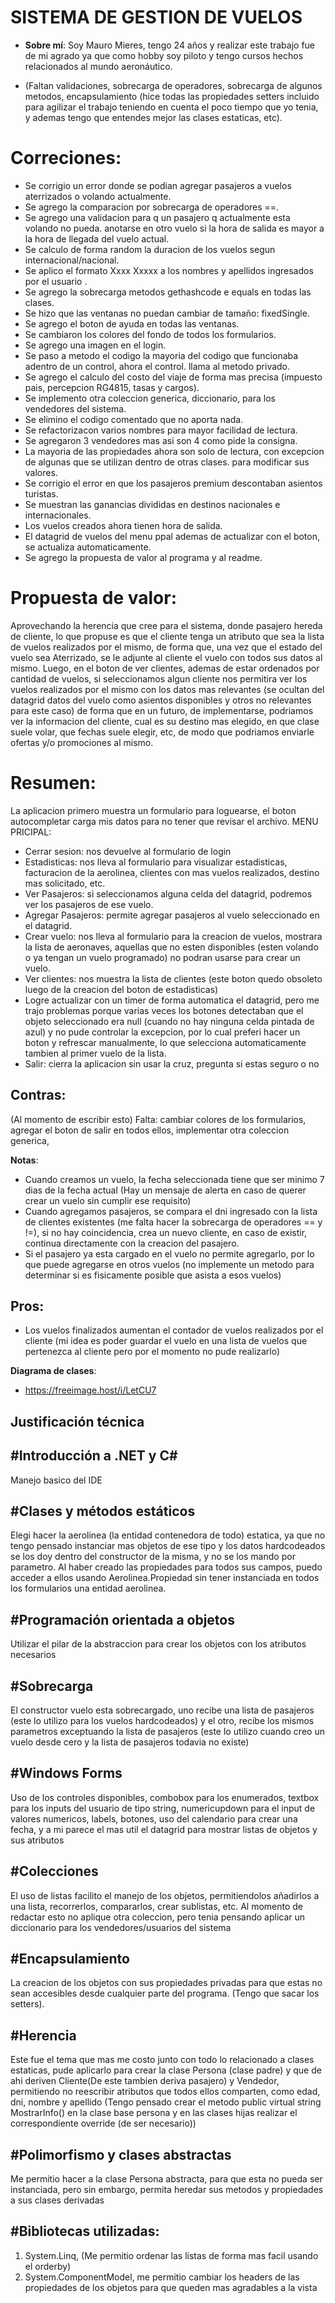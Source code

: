 ﻿# SISTEMA DE GESTION DE VUELOS 

-   **Sobre mí**:  Soy Mauro Mieres, tengo 24 años y realizar este trabajo fue de mi agrado ya que como hobby soy piloto y tengo cursos hechos relacionados al mundo aeronáutico.

- (Faltan validaciones, sobrecarga de operadores, sobrecarga de algunos metodos, encapsulamiento (hice todas las propiedades setters incluido para agilizar el trabajo teniendo en cuenta el poco tiempo que yo tenia, y ademas tengo que entendes mejor las clases estaticas, etc).

# **Correciones**:
- Se corrigio un error donde se podian agregar pasajeros a vuelos aterrizados o volando actualmente.
- Se agrego la comparacion por sobrecarga de operadores ==.
- Se agrego una validacion para q un pasajero q actualmente esta volando no pueda.
anotarse en otro vuelo si la hora de salida es mayor a la hora de llegada del vuelo actual.
- Se calculo de forma random la duracion de los vuelos segun internacional/nacional.
- Se aplico el formato Xxxx Xxxxx a los nombres y apellidos ingresados por el usuario .
- Se agrego la sobrecarga metodos gethashcode e equals en todas las clases.
- Se  hizo que las ventanas no puedan cambiar de tamaño: fixedSingle.
- Se  agrego el boton de ayuda en todas las ventanas.
- Se cambiaron los colores del fondo de todos los formularios.
- Se  agrego una imagen en el login.
- Se paso a metodo el codigo la mayoria del codigo que funcionaba adentro de un control, ahora el control.
llama al metodo privado.
- Se agrego el calculo del costo del viaje de forma mas precisa (impuesto pais, percepcion RG4815, tasas y cargos).
- Se implemento otra coleccion generica, diccionario, para los vendedores del sistema.
- Se elimino el codigo comentado que no aporta nada.
- Se refactorizacon varios nombres para mayor facilidad de lectura.
- Se agregaron 3 vendedores mas asi son 4 como pide la consigna.
- La mayoria de las propiedades ahora son solo de lectura, con excepcion de algunas que se utilizan dentro de otras clases.
para modificar sus valores.
- Se corrigio el error en que los pasajeros premium descontaban asientos turistas.
- Se muestran las ganancias divididas en destinos nacionales e internacionales.
- Los vuelos creados ahora tienen hora de salida.
- El datagrid de vuelos del menu ppal ademas de actualizar con el boton, se actualiza automaticamente.
- Se agrego la propuesta de valor al programa y al readme.

# **Propuesta de valor**:
Aprovechando la herencia que cree para el sistema, donde pasajero hereda de cliente, lo que propuse es que el cliente tenga un atributo que sea la lista de vuelos realizados por el mismo, de forma que, una vez que el estado del vuelo sea Aterrizado, se le adjunte al cliente el vuelo con todos sus datos al mismo. Luego, en el boton de ver clientes, ademas de estar ordenados por cantidad de vuelos, si seleccionamos algun cliente nos permitira ver los vuelos realizados por el mismo con los datos mas relevantes (se ocultan del datagrid datos del vuelo como asientos disponibles y otros no relevantes para este caso) de forma que en un futuro, de implementarse, podriamos ver la informacion del cliente, cual es su destino mas elegido, en que clase suele volar, que fechas suele elegir, etc, de modo que podriamos enviarle ofertas y/o promociones al mismo.

# **Resumen**:
La aplicacion primero muestra un formulario para loguearse, el boton autocompletar carga mis datos para no tener que revisar el archivo.
MENU PRICIPAL:
- Cerrar sesion: nos devuelve al formulario de login
- Estadisticas: nos lleva al formulario para visualizar estadisticas, facturacion de la aerolinea, clientes con mas vuelos realizados, destino mas solicitado, etc.
- Ver Pasajeros: si seleccionamos alguna celda del datagrid, podremos ver los pasajeros de ese vuelo.
- Agregar Pasajeros: permite agregar pasajeros al vuelo seleccionado en el datagrid.
- Crear vuelo: nos lleva al formulario para la creacion de vuelos, mostrara la lista de aeronaves, aquellas que no esten disponibles (esten volando o ya tengan un vuelo programado) no podran usarse para crear un vuelo.
- Ver clientes: nos muestra la lista de clientes (este boton quedo obsoleto luego de la creacion del boton de estadisticas)
- Logre actualizar con un timer de forma automatica el datagrid, pero me trajo problemas porque varias veces los botones detectaban que el objeto seleccionado era null (cuando no hay ninguna celda pintada de azul) y no pude controlar la excepcion, por lo cual preferi hacer un boton y refrescar manualmente, lo que selecciona automaticamente tambien al primer vuelo de la lista.
- Salir: cierra la aplicacion sin usar la cruz, pregunta si estas seguro o no

Contras:
-
(Al momento de escribir esto)
Falta: cambiar colores de los formularios, agregar el boton de salir en todos ellos, implementar otra coleccion generica,

**Notas**:
- Cuando creamos un vuelo, la fecha seleccionada tiene que ser minimo 7 dias de la fecha actual (Hay un mensaje de alerta en caso de querer crear un vuelo sin cumplir ese requisito)
- Cuando agregamos pasajeros, se compara el dni ingresado con la lista de clientes existentes (me falta hacer la sobrecarga de operadores == y !=), si no hay coincidencia, crea un nuevo cliente, en caso de existir, continua directamente con la creacion del pasajero.
-  Si el pasajero ya esta cargado en el vuelo no permite agregarlo, por lo que puede agregarse en otros vuelos (no implemente un metodo para determinar si es fisicamente posible que asista a esos vuelos)

Pros:
-
-  Los vuelos finalizados aumentan el contador de vuelos realizados por el cliente (mi idea es poder guardar el vuelo en una lista de vuelos que pertenezca al cliente pero por el momento no pude realizarlo)

**Diagrama de clases**:
- https://freeimage.host/i/LetCU7


**Justificación técnica**
-
#Introducción a .NET y C#
-
Manejo basico del IDE

#Clases y métodos estáticos
-
Elegi hacer la aerolinea (la entidad contenedora de todo) estatica, ya que no tengo pensado instanciar mas objetos de ese tipo y los datos hardcodeados se los doy dentro del constructor de la misma, y no se los mando por parametro. Al haber creado las propiedades para todos sus campos, puedo acceder a ellos usando Aerolinea.Propiedad sin tener instanciada en todos los formularios una entidad aerolinea.

#Programación orientada a objetos
-
Utilizar el pilar de la abstraccion para crear los objetos con los atributos necesarios

#Sobrecarga
-
El constructor vuelo esta sobrecargado, uno recibe una lista de pasajeros (este lo utilizo para los vuelos hardcodeados) y el otro, recibe los mismos parametros exceptuando la lista de pasajeros (este lo utilizo cuando creo un vuelo desde cero y la lista de pasajeros todavia no existe)

#Windows Forms
-
Uso de los controles disponibles, combobox para los enumerados, textbox para los inputs del usuario de tipo string, numericupdown para el input de valores numericos, labels, botones, uso del calendario para crear una fecha, y a mi parece el mas util el datagrid para mostrar listas de objetos y sus atributos

#Colecciones
-
El uso de listas facilito el manejo de los objetos, permitiendolos añadirlos a una lista, recorrerlos, compararlos, crear sublistas, etc. Al momento de redactar esto no aplique otra coleccion, pero tenia pensando aplicar un diccionario para los vendedores/usuarios del sistema

#Encapsulamiento
-
La creacion de los objetos con sus propiedades privadas para que estas no sean accesibles desde cualquier parte del programa. (Tengo que sacar los setters).

#Herencia
-
Este fue el tema que mas me costo junto con todo lo relacionado a clases estaticas, pude aplicarlo para crear la clase Persona (clase padre) y que de ahi deriven Cliente(De este tambien deriva pasajero) y Vendedor,
permitiendo no reescribir atributos que todos ellos comparten, como edad, dni, nombre y apellido
(Tengo pensado crear el metodo public virtual string MostrarInfo() en la clase base persona y en las clases hijas realizar el correspondiente override (de ser necesario))

#Polimorfismo y clases abstractas
-
Me permitio hacer a la clase Persona abstracta, para que esta no pueda ser instanciada, pero sin embargo, permita heredar sus metodos y propiedades a sus clases derivadas

#Bibliotecas utilizadas:
-
1. System.Linq, (Me permitio ordenar las listas de forma mas facil usando el orderby)
2. System.ComponentModel, me permitio cambiar los headers de las propiedades de los objetos para que queden mas agradables a la vista

